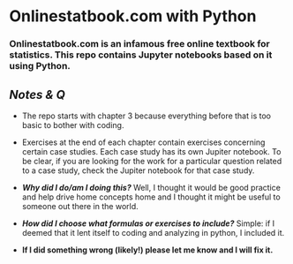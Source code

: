 #  Onlinestatbook.com with Python  

###  Onlinestatbook.com is an infamous free online textbook for statistics. This repo contains Jupyter notebooks based on it using Python.  

##  _Notes & Q_

*  The repo starts with chapter 3 because everything before that is too basic to bother with coding.  

*  Exercises at the end of each chapter contain exercises concerning certain case studies.   Each case study has its own Jupiter notebook.  To be clear, if you are looking for the work for a particular question related to a case study, check the Jupiter notebook for that case study.  

*  **_Why did I do/am I doing this?_**  Well, I thought it would be good practice and help drive home concepts home and I thought it might be useful to someone out there in the world.  

*  **_How did I choose what formulas or exercises to include?_**  Simple: if I deemed that it lent itself to coding and analyzing in python, I included it.  

*  **If I did something wrong (likely!) please let me know and I will fix it.**  
